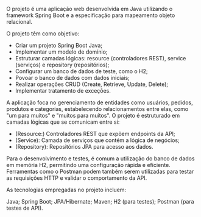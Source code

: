 O projeto é uma aplicação web desenvolvida em Java utilizando o framework Spring Boot e a especificação para mapeamento objeto relacional.

O projeto têm como objetivo:

- Criar um projeto Spring Boot Java;
- Implementar um modelo de domínio;
- Estruturar camadas lógicas: resource (controladores REST), service (serviços) e repository (repositórios);
- Configurar um banco de dados de teste, como o H2;
- Povoar o banco de dados com dados iniciais;
- Realizar operações CRUD (Create, Retrieve, Update, Delete);
- Implementar tratamento de exceções.

A aplicação foca no gerenciamento de entidades como usuários, pedidos, produtos e categorias, estabelecendo relacionamentos entre elas, como "um para muitos" e "muitos para muitos". O projeto é estruturado em camadas lógicas que se comunicam entre si:

- (Resource:) Controladores REST que expõem endpoints da API;
- (Service): Camada de serviços que contém a lógica de negócios;
- (Repository): Repositórios JPA para acesso aos dados.

Para o desenvolvimento e testes, é comum a utilização do banco de dados em memória H2, permitindo uma configuração rápida e eficiente. Ferramentas como o Postman podem também serem utilizadas para testar as requisições HTTP e validar o comportamento da API.

As tecnologias empregadas no projeto incluem:

Java;
Spring Boot;
JPA/Hibernate;
Maven;
H2 (para testes);
Postman (para testes de API).
